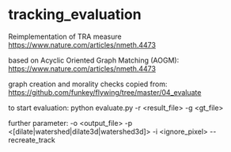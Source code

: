 # tracking_evaluation
Reimplementation of TRA measure
https://www.nature.com/articles/nmeth.4473

based  on Acyclic Oriented Graph Matching (AOGM):
https://www.nature.com/articles/nmeth.4473

graph creation and morality checks copied from:
https://github.com/funkey/flywing/tree/master/04_evaluate

to start evaluation:
python evaluate.py -r <result_file> -g <gt_file>

further parameter: -o <output_file> -p <[dilate|watershed|dilate3d|watershed3d]> -i <ignore_pixel> --recreate_track

